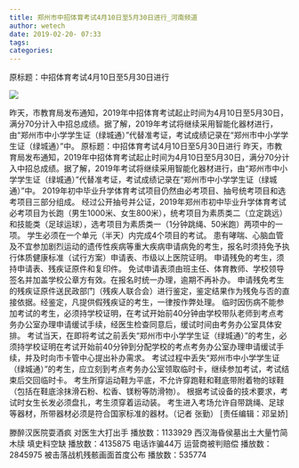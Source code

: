 ```yaml
---
title: 郑州市中招体育考试4月10日至5月30日进行_河南频道
author: wetech
date: 2019-02-20- 07:33
tags: 
categories: 
---
```

原标题：中招体育考试4月10日至5月30日进行
<!-- more -->
                
<img align="center" border="0" src="http://p2.ifengimg.com/a/2016/0810/204c433878d5cf9size1_w16_h16.png" />
                
            
昨天，市教育局发布通知，2019年中招体育考试起止时间为4月10日至5月30日，满分70分计入中招总成绩。据了解，2019年考试将继续采用智能化器材进行，由“郑州市中小学学生证（绿城通）”代替准考证，考试成绩记录在“郑州市中小学学生证（绿城通）”中。
原标题：中招体育考试4月10日至5月30日进行
昨天，市教育局发布通知，2019年中招体育考试起止时间为4月10日至5月30日，满分70分计入中招总成绩。据了解，2019年考试将继续采用智能化器材进行，由“郑州市中小学学生证（绿城通）”代替准考证，考试成绩记录在“郑州市中小学学生证（绿城通）”中。
2019年初中毕业升学体育考试项目仍然由必考项目、抽号统考项目和选考项目三部分组成。
经过公开抽号并公证，2019年郑州市初中毕业升学体育考试必考项目为长跑（男生1000米、女生800米），统考项目为素质类二（立定跳远）和技能类（足球运球），选考项目为素质类一（1分钟跳绳、50米跑）两项中的一项。
学生必须在一个单元（半天）内完成4个项目的考试。
患有哮喘、心脑血管及不宜参加剧烈运动的遗传性疾病等重大疾病申请病免的考生，报名时须持免予执行体质健康标准（试行方案）申请表、市级以上医院证明。
申请残免的考生，须持申请表、残疾证原件和复印件。
免试申请表须由班主任、体育教师、学校领导签名并加盖学校公章方有效。在报名时统一办理，逾期不再补办。
申请残免考生的残疾证原件送民政部门（残疾人联合会）进行鉴定，鉴定结果作为残免与否的直接依据。经鉴定，凡提供假残疾证的考生，一律按作弊处理。
临时因伤病不能参加考试的考生，必须持学校证明，在考试开始前40分钟由学校带队老师到考点考务办公室办理申请缓试手续，经医生检查同意后，缓试时间由考务办公室具体安排。
考试当天，在即将考试之前丢失“郑州市中小学学生证（绿城通）”的考生，必须持学校证明在考试开始前40分钟到分配学校的考点考务办公室办理申请缓试手续，并及时向市卡管中心提出补办需求。
考试过程中丢失“郑州市中小学学生证（绿城通）”的考生，应立刻到考点考务办公室领取临时卡，继续参加考试，考试结束后交回临时卡。
考生所穿运动鞋为平底，不允许穿跑鞋和鞋底带附着物的球鞋（包括在鞋底涂抹滑石粉、松香、镁粉等防滑物）。
根据考试设备的技术要求，考试时女生长发必须盘扎，考生须穿着运动装。
考生进入考场允许自带跳绳、足球等器材，所带器材必须是符合国家标准的器材。（记者 张勤）
[责任编辑：邓呈娇]
            
滕醉汉医院耍酒疯 对医生大打出手
播放数：1133929
西汉海昏侯墓出土大量竹简木牍 填史料空缺
播放数：4135875
电话诈骗44万 运营商被判赔偿
播放数：2845975
被击落战机残骸画面首度公布
播放数：535774
